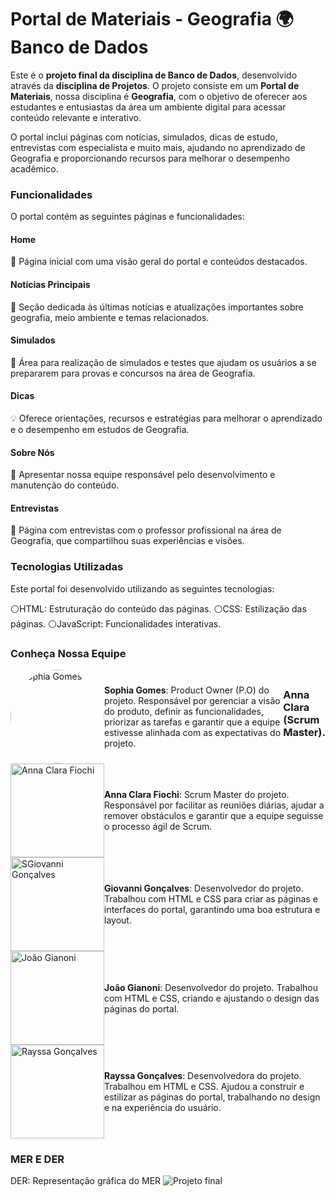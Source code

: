 # Portal de Materiais - Geografia 🌍 Banco de Dados
Este é o **projeto final da disciplina de Banco de Dados**, desenvolvido através da **disciplina de Projetos**. O projeto consiste em um **Portal de Materiais**, nossa  disciplina é **Geografia**, com o objetivo de oferecer aos estudantes e entusiastas da área um ambiente digital para acessar conteúdo relevante e interativo. 

O portal inclui páginas com notícias, simulados, dicas de estudo, entrevistas com especialista e muito mais, ajudando no aprendizado de Geografia e proporcionando recursos para melhorar o desempenho acadêmico.


### Funcionalidades
O portal contém as seguintes páginas e funcionalidades:

####  Home
🏡 Página inicial com uma visão geral do portal e conteúdos destacados.

#### Notícias Principais
📰 Seção dedicada às últimas notícias e atualizações importantes sobre geografia, meio ambiente e temas relacionados.

#### Simulados 
📝 Área para realização de simulados e testes que ajudam os usuários a se prepararem para provas e concursos na área de Geografia.

#### Dicas 
💡 Oferece orientações, recursos e estratégias para melhorar o aprendizado e o desempenho em estudos de Geografia.

#### Sobre Nós
📖  Apresentar nossa equipe responsável pelo desenvolvimento e manutenção do conteúdo.

#### Entrevistas 
🎤 Página com entrevistas com o professor profissional na área de Geografia, que compartilhou suas experiências e visões.

### Tecnologias Utilizadas
Este portal foi desenvolvido utilizando as seguintes tecnologias:

⚪HTML: Estruturação do conteúdo das páginas.
⚪CSS: Estilização das páginas.
⚪JavaScript: Funcionalidades interativas.

### Conheça Nossa Equipe 

<div style="display: flex; align-items: center;">
<img src="https://github.com/user-attachments/assets/d73faea8-9ef2-431f-9e4b-c39296c6ebe9" alt="Sophia Gomes" width="150" height="150" style="border-radius: 50%;">
 <p><strong>Sophia Gomes</strong>: Product Owner (P.O) do projeto. Responsável por gerenciar a visão do produto, definir as funcionalidades, priorizar as tarefas e garantir que a equipe estivesse alinhada com as expectativas do projeto.

### Anna Clara (Scrum Master).</p>
</div>

<div style="display: flex; align-items: center;">
<img src="https://github.com/user-attachments/assets/340fd2c2-1cd8-4e53-9fe3-5e0ff1b959ea" alt="Anna Clara Fiochi" width="150" height="150";">
 <p><strong>Anna Clara Fiochi</strong>: Scrum Master do projeto. Responsável por facilitar as reuniões diárias, ajudar a remover obstáculos e garantir que a equipe seguisse o processo ágil de Scrum.</p>
</div>

<div style="display: flex; align-items: center;">
<img src="https://github.com/user-attachments/assets/195f1541-01f2-4119-ac16-82e65465896c" alt="SGiovanni Gonçalves" width="150" height="150";">
 <p><strong>Giovanni Gonçalves</strong>: Desenvolvedor do projeto. Trabalhou com HTML e CSS para criar as páginas e interfaces do portal, garantindo uma boa estrutura e layout.</p>
</div>

<div style="display: flex; align-items: center;">
<img src="https://github.com/user-attachments/assets/cc698978-7791-4ed6-bc4b-350ab0d9731e" alt="João Gianoni" width="150" height="150";">
 <p><strong>João Gianoni</strong>: Desenvolvedor do projeto. Trabalhou com HTML e CSS, criando e ajustando o design das páginas do portal.</p>
</div>

<div style="display: flex; align-items: center;">
<img src="https://github.com/user-attachments/assets/c0d1eca1-2c25-4df3-8eb8-aa2a8ad8cc5b" alt="Rayssa Gonçalves" width="150" height="150";">
 <p><strong>Rayssa Gonçalves</strong>: Desenvolvedora do projeto. Trabalhou em HTML e CSS. Ajudou a construir e estilizar as páginas do portal, trabalhando no design e na experiência do usuário.</p>
</div>


### MER E DER

 DER: Representação gráfica do MER
![Projeto final](https://github.com/user-attachments/assets/ef950b8c-b799-441e-9dbe-746e9998d62d)






